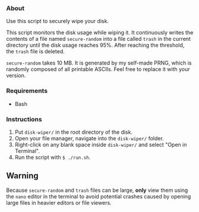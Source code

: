 ### About

Use this script to securely wipe your disk.

This script monitors the disk usage while wiping it. It continuously writes the contents of a file named `secure-random` into a file called `trash` in the current directory until the disk usage reaches 95%. After reaching the threshold, the `trash` file is deleted.

`secure-random` takes 10 MB. It is generated by my self-made PRNG, which is randomly composed of all printable ASCIIs. Feel free to replace it with your version.

### Requirements

- Bash

### Instructions

1. Put `disk-wiper/` in the root directory of the disk.
2. Open your file manager, navigate into the `disk-wiper/` folder.
3. Right-click on any blank space inside `disk-wiper/` and select "Open in Terminal".
4. Run the script with `$ ./run.sh`.

## Warning

Because `secure-random` and `trash` files can be large, **only** view them using the `nano` editor in the terminal to avoid potential crashes caused by opening large files in heavier editors or file viewers.



